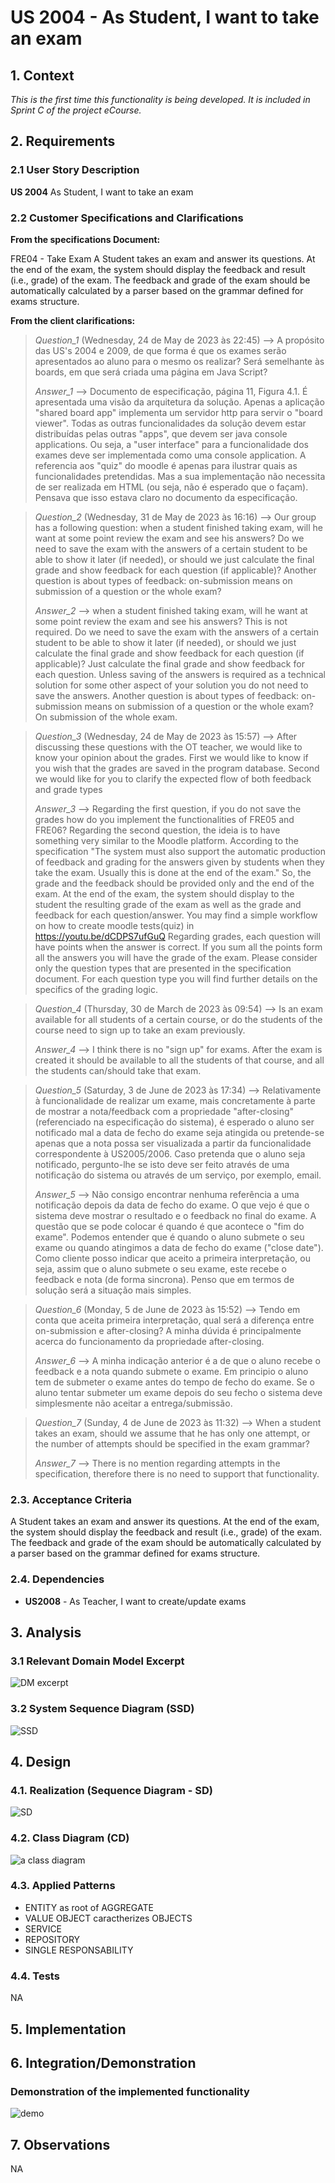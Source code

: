 # US 2004 - As Student, I want to take an exam

## 1. Context

*This is the first time this functionality is being developed. It is included in Sprint C of the project eCourse.*

## 2. Requirements

### 2.1 User Story Description

**US 2004** As Student, I want to take an exam

### 2.2 Customer Specifications and Clarifications ###

**From the specifications Document:**

FRE04 - Take Exam A Student takes an exam and answer its questions. At the end of
the exam, the system should display the feedback and result (i.e., grade) of the exam. The
feedback and grade of the exam should be automatically calculated by a parser based on
the grammar defined for exams structure.

**From the client clarifications:**

> *Question_1* (Wednesday, 24 de May de 2023 às 22:45) --> A propósito das US's 2004 e 2009, de que forma é que os
> exames serão apresentados ao aluno para o mesmo os realizar? Será semelhante às boards, em que será criada uma página em
> Java Script?
>
> *Answer_1* --> Documento de especificação, página 11, Figura 4.1. É apresentada uma visão da arquitetura da solução.
> Apenas a aplicação "shared board app" implementa um servidor http para servir o "board viewer". Todas as outras
> funcionalidades da solução devem estar distribuídas pelas outras "apps", que devem ser java console applications. Ou
> seja, a "user interface" para a funcionalidade dos exames deve ser implementada como uma console application. A
> referencia aos "quiz" do moodle é apenas para ilustrar quais as funcionalidades pretendidas. Mas a sua implementação não
> necessita de ser realizada em HTML (ou seja, não é esperado que o façam).
> Pensava que isso estava claro no documento da especificação.


> *Question_2* (Wednesday, 31 de May de 2023 às 16:16) --> Our group has a following question: when a student finished
> taking exam, will he want at some point review the exam and see his answers? Do we need to save the exam with the
> answers of a certain student to be able to show it later (if needed), or should we just calculate the final grade and
> show feedback for each question (if applicable)?
> Another question is about types of feedback: on-submission means on submission of a question or the whole exam?
>
>
> *Answer_2* -->  when a student finished taking exam, will he want at some point review the exam and see his answers?
> This is not required.
> Do we need to save the exam with the answers of a certain student to be able to show it later (if needed), or should
> we just calculate the final grade and show feedback for each question (if applicable)?
> Just calculate the final grade and show feedback for each question. Unless saving of the answers is required as a
> technical solution for some other aspect of your solution you do not need to save the answers.
> Another question is about types of feedback: on-submission means on submission of a question or the whole exam?
> On submission of the whole exam.
 
 
> *Question_3* (Wednesday, 24 de May de 2023 às 15:57) --> After discussing these questions with the OT teacher, we
> would like to know your opinion about the grades.
> First we would like to know if you wish that the grades are saved in the program database. Second we would like for
> you to clarify the expected flow of both feedback and grade types
>
>
> *Answer_3* --> Regarding the first question, if you do not save the grades how do you implement the functionalities of
> FRE05 and FRE06?
> Regarding the second question, the ideia is to have something very similar to the Moodle platform. According to the
> specification "The system must also support the automatic production of feedback and grading for the answers given by
> students when they take the exam. Usually this is done at the end of the exam." So, the grade and the feedback should be
> provided only and the end of the exam. At the end of the exam, the system should display to the student the resulting
> grade of the exam as well as the grade and feedback for each question/answer.
> You may find a simple workflow on how to create moodle tests(quiz) in https://youtu.be/dCDPS7ufGuQ
> Regarding grades, each question will have points when the answer is correct. If you sum all the points form all the
> answers you will have the grade of the exam.
> Please consider only the question types that are presented in the specification document. For each question type you
> will find further details on the specifics of the grading logic.

> *Question_4* (Thursday, 30 de March de 2023 às 09:54) --> Is an exam available for all students of a certain course, or do the students of the course need to sign up to take an exam previously.
>
>
> *Answer_4* --> I think there is no "sign up" for exams. After the exam is created it should be available to all the students of that course, and all the students can/should take that exam.

> *Question_5* (Saturday, 3 de June de 2023 às 17:34) --> Relativamente à funcionalidade de realizar um exame, mais
> concretamente à parte de mostrar a nota/feedback com a propriedade "after-closing" (referenciado na especificação do
> sistema), é esperado o aluno ser notificado mal a data de fecho do exame seja atingida ou pretende-se apenas que a nota
> possa ser visualizada a partir da funcionalidade correspondente à US2005/2006.
> Caso pretenda que o aluno seja notificado, pergunto-lhe se isto deve ser feito através de uma notificação do sistema
> ou através de um serviço, por exemplo, email.
>
>
> *Answer_5* --> Não consigo encontrar nenhuma referência a uma notificação depois da data de fecho do exame. O que vejo
> é que o sistema deve mostrar o resultado e o feedback no final do exame.
> A questão que se pode colocar é quando é que acontece o "fim do exame". Podemos entender que é quando o aluno submete
> o seu exame ou quando atingimos a data de fecho do exame ("close date"). Como cliente posso indicar que aceito a
> primeira interpretação, ou seja, assim que o aluno submete o seu exame, este recebe o feedback e nota (de forma
> sincrona). Penso que em termos de solução será a situação mais simples.

> *Question_6* (Monday, 5 de June de 2023 às 15:52) --> Tendo em conta que aceita primeira interpretação, qual será a diferença entre on-submission e after-closing? A minha dúvida é principalmente acerca do funcionamento da propriedade after-closing.
>
>
> *Answer_6* --> A minha indicação anterior é a de que o aluno recebe o feedback e a nota quando submete o exame. Em principio o aluno tem de submeter o exame antes do tempo de fecho do exame. Se o aluno tentar submeter um exame depois do seu fecho o sistema deve simplesmente não aceitar a entrega/submissão.

> *Question_7* (Sunday, 4 de June de 2023 às 11:32) --> When a student takes an exam, should we assume that he has only one attempt, or the number of attempts should be specified in the exam grammar?
>
>
> *Answer_7* --> There is no mention regarding attempts in the specification, therefore there is no need to support that functionality.


### 2.3. Acceptance Criteria ###

A Student takes an exam and answer its questions.
At the end of the exam, the system should display the feedback and result (i.e., grade) of the exam.
The feedback and grade of the exam should be automatically calculated by a parser based on the grammar defined for exams structure.

### 2.4. Dependencies ###

* **US2008** - As Teacher, I want to create/update  exams

## 3. Analysis

### 3.1 Relevant Domain Model Excerpt

![DM excerpt](US2004_DM.svg "A Domain Model Excerpt")

### 3.2 System Sequence Diagram (SSD)

![SSD](./us2004_SSD.svg "A System Sequence Diagram")

## 4. Design

### 4.1. Realization (Sequence Diagram - SD)

![SD](./us2004_SD.svg "A Sequence Diagram")

### 4.2. Class Diagram (CD)

![a class diagram](./us2004_CD.svg "A Class Diagram")

### 4.3. Applied Patterns

* ENTITY as root of AGGREGATE
* VALUE OBJECT caractherizes OBJECTS
* SERVICE
* REPOSITORY
* SINGLE RESPONSABILITY

### 4.4. Tests

NA

## 5. Implementation


## 6. Integration/Demonstration

### Demonstration of the implemented functionality
![demo](TAKE_AN_EXAM.png "Demonstration")

## 7. Observations
NA